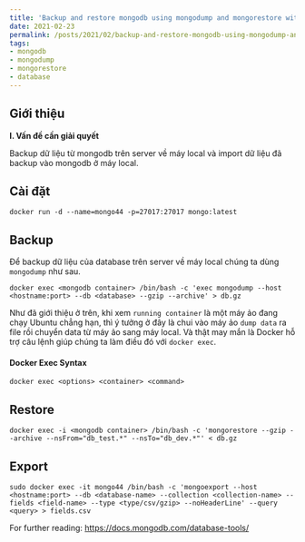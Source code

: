 ```yaml
---
title: 'Backup and restore mongodb using mongodump and mongorestore with Docker?'
date: 2021-02-23
permalink: /posts/2021/02/backup-and-restore-mongodb-using-mongodump-and-mongorestore-with-docker/
tags:
- mongodb
- mongodump
- mongorestore
- database
---
```


## Giới thiệu
**I. Vấn đề cần giải quyết** 

Backup dữ liệu từ mongodb trên server về máy local và import dữ liệu đã backup vào mongodb ở máy local.

## Cài đặt 
```shell
docker run -d --name=mongo44 -p=27017:27017 mongo:latest
```

## Backup

Để backup dữ liệu của database trên server về máy local chúng ta dùng `mongodump` như sau.

```shell
docker exec <mongodb container> /bin/bash -c 'exec mongodump --host <hostname:port> --db <database> --gzip --archive' > db.gz
```

Như đã giới thiệu ở trên, khi xem `running container` là một máy ảo đang chạy Ubuntu chẳng hạn, thì ý tưởng ở đây là chui vào máy ảo `dump data` ra file rồi chuyển data từ máy ảo sang máy local. Và thật may mắn là Docker hỗ trợ câu lệnh giúp chúng ta làm điều đó với `docker exec`. 

#### Docker Exec Syntax
```shell
docker exec <options> <container> <command>
```

## Restore

```shell
docker exec -i <mongodb container> /bin/bash -c 'mongorestore --gzip --archive --nsFrom="db_test.*" --nsTo="db_dev.*"' < db.gz
```

## Export
```shell
sudo docker exec -it mongo44 /bin/bash -c 'mongoexport --host <hostname:port> --db <database-name> --collection <collection-name> --fields <field-name> --type <type/csv/gzip> --noHeaderLine' --query <query> > fields.csv
```

For further reading: https://docs.mongodb.com/database-tools/